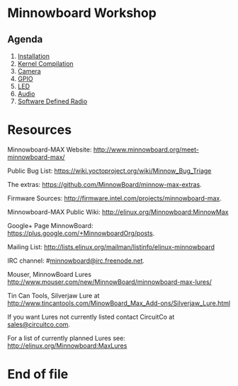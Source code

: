 # Minnowboard Workshop

## Agenda

1. [Installation](https://github.com/xe1gyq/linuxlearning/blob/master/platforms/minnowboardmax/01.Installation.md)
2. [Kernel Compilation](https://github.com/xe1gyq/linuxlearning/blob/master/platforms/minnowboardmax/02.KernelCompilation.md)
3. [Camera](https://github.com/xe1gyq/linuxlearning/blob/master/platforms/minnowboardmax/03.Camera.md)
4. [GPIO](https://github.com/xe1gyq/linuxlearning/blob/master/platforms/minnowboardmax/04.GPIO.md)
5. [LED](https://github.com/xe1gyq/linuxlearning/blob/master/platforms/minnowboardmax/05.LED.md)
6. [Audio](https://github.com/xe1gyq/linuxlearning/blob/master/platforms/minnowboardmax/06.Audio.md)
7. [Software Defined Radio](https://github.com/xe1gyq/linuxlearning/blob/master/platforms/minnowboardmax/07.SDR.md)

# Resources

Minnowboard-MAX Website:
 http://www.minnowboard.org/meet-minnowboard-max/

Public Bug List:
 https://wiki.yoctoproject.org/wiki/Minnow_Bug_Triage

The extras:
 https://github.com/MinnowBoard/minnow-max-extras.

Firmware Sources:
 http://firmware.intel.com/projects/minnowboard-max. 

Minnowboard-MAX Public Wiki:
 http://elinux.org/Minnowboard:MinnowMax

Google+ Page MinnowBoard:
 https://plus.google.com/+MinnowboardOrg/posts.

Mailing List:
 http://lists.elinux.org/mailman/listinfo/elinux-minnowboard

IRC channel: #minnowboard@irc.freenode.net.  

Mouser, MinnowBoard Lures
 http://www.mouser.com/new/MinnowBoard/minnowboard-max-lures/

Tin Can Tools, Silverjaw Lure at
 http://www.tincantools.com/MinowBoard_Max_Add-ons/Silverjaw_Lure.html
 
If you want Lures not currently listed contact CircuitCo at sales@circuitco.com.

For a list of currently planned Lures see:
 http://elinux.org/Minnowboard:MaxLures

# End of file
